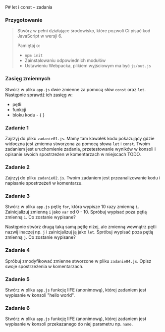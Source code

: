 P# let i const &ndash; zadania

### Przygotowanie

> Stwórz w pełni działające środowisko, które pozwoli Ci pisać kod JavaScript w wersji 6.
>
> Pamiętaj o:
> - ```npm init```
> - Zainstalowaniu odpowiednich modułów
> - Ustawieniu Webpacka, plikiem  wyjściowym  ma być `js/out.js`

### Zasięg zmiennych

Stwórz w pliku ```app.js``` dwie zmienne za pomocą słów ```const``` oraz ```let```. Następnie sprawdź ich zasięg w:
* pętli
* funkcji
* bloku kodu - { }

### Zadanie 1 

Zajrzyj do pliku ```zadanie01.js```. Mamy tam kawałek kodu pokazujący gdzie widoczna jest zmienna stworzona za pomocą słowa ```let``` i ```const```.
Twoim zadaniem jest uruchomienie zadania, przetestowanie wyników w konsoli i opisanie swoich spostrzeżen w komentarzach w miejscach TODO.

### Zadanie 2

Zajrzyj do pliku ```zadanie02.js```. Twoim zadaniem jest przeanalizowanie kodu i napisanie spostrzeżeń w komentarzu.


### Zadanie 3

Stwórz w pliku ```app.js``` pętlę ```for```, która wypisze 10 razy zmienną ```i```. Zainicjalizuj zmienną ```i``` jako ```var``` od 0 - 10.
Spróbuj wypisać poza pętlą zmienną ```i```. Co zostanie wypisane?

Następnie stwórz drugą taką samą pętlę niżej, ale zmienną wewnątrz pętli nazwij inaczej np. ```j``` i zainicjalizuj ją jako ```let```.
Spróbuj wypisać poza pętlą zmienną ```j```. Co zostanie wypisane?

### Zadanie 4

Spróbuj zmodyfikować zmienne stworzone w pliku ```zadanie04.js```. Opisz swoje spostrzeżenia w komentarzach.

### Zadanie 5

Stwórz w pliku ```app.js``` funkcję IIFE (anonimową), której zadaniem jest wypisanie w konsoli "hello world".

### Zadanie 6

Stwórz w pliku ```app.js``` funkcję IIFE (anonimową), której zadaniem jest wypisanie w konsoli przekazanego do niej parametru np. ```name```.
